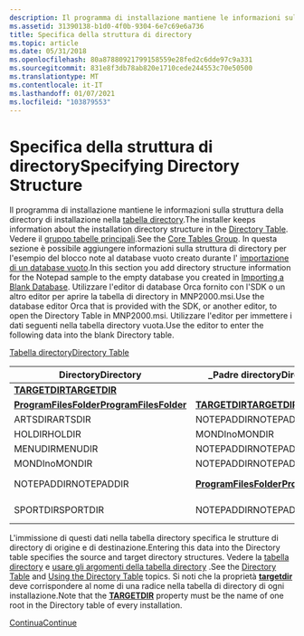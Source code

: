 ```yaml
---
description: Il programma di installazione mantiene le informazioni sulla struttura della directory di installazione nella tabella directory.
ms.assetid: 31390138-b1d0-4f0b-9304-6e7c69e6a736
title: Specifica della struttura di directory
ms.topic: article
ms.date: 05/31/2018
ms.openlocfilehash: 80a87880921799158559e28fed2c6dde97c9a331
ms.sourcegitcommit: 831e8f3db78ab820e1710cede244553c70e50500
ms.translationtype: MT
ms.contentlocale: it-IT
ms.lasthandoff: 01/07/2021
ms.locfileid: "103879553"
---
```

# <a name="specifying-directory-structure"></a><span data-ttu-id="38cb5-103">Specifica della struttura di directory</span><span class="sxs-lookup"><span data-stu-id="38cb5-103">Specifying Directory Structure</span></span>

<span data-ttu-id="38cb5-104">Il programma di installazione mantiene le informazioni sulla struttura della directory di installazione nella [tabella directory](directory-table.md).</span><span class="sxs-lookup"><span data-stu-id="38cb5-104">The installer keeps information about the installation directory structure in the [Directory Table](directory-table.md).</span></span> <span data-ttu-id="38cb5-105">Vedere il [gruppo tabelle principali](core-tables-group.md).</span><span class="sxs-lookup"><span data-stu-id="38cb5-105">See the [Core Tables Group](core-tables-group.md).</span></span> <span data-ttu-id="38cb5-106">In questa sezione è possibile aggiungere informazioni sulla struttura di directory per l'esempio del blocco note al database vuoto creato durante l' [importazione di un database vuoto](importing-a-blank-database.md).</span><span class="sxs-lookup"><span data-stu-id="38cb5-106">In this section you add directory structure information for the Notepad sample to the empty database you created in [Importing a Blank Database](importing-a-blank-database.md).</span></span> <span data-ttu-id="38cb5-107">Utilizzare l'editor di database Orca fornito con l'SDK o un altro editor per aprire la tabella di directory in MNP2000.msi.</span><span class="sxs-lookup"><span data-stu-id="38cb5-107">Use the database editor Orca that is provided with the SDK, or another editor, to open the Directory Table in MNP2000.msi.</span></span> <span data-ttu-id="38cb5-108">Utilizzare l'editor per immettere i dati seguenti nella tabella directory vuota.</span><span class="sxs-lookup"><span data-stu-id="38cb5-108">Use the editor to enter the following data into the blank Directory table.</span></span>

[<span data-ttu-id="38cb5-109">Tabella directory</span><span class="sxs-lookup"><span data-stu-id="38cb5-109">Directory Table</span></span>](directory-table.md)



| <span data-ttu-id="38cb5-110">Directory</span><span class="sxs-lookup"><span data-stu-id="38cb5-110">Directory</span></span>                                        | <span data-ttu-id="38cb5-111">\_Padre directory</span><span class="sxs-lookup"><span data-stu-id="38cb5-111">Directory\_Parent</span></span>                                | <span data-ttu-id="38cb5-112">DefaultDir</span><span class="sxs-lookup"><span data-stu-id="38cb5-112">DefaultDir</span></span>        |
|--------------------------------------------------|--------------------------------------------------|-------------------|
| [<span data-ttu-id="38cb5-113">**TARGETDIR**</span><span class="sxs-lookup"><span data-stu-id="38cb5-113">**TARGETDIR**</span></span>](targetdir.md)                   |                                                  | <span data-ttu-id="38cb5-114">SourceDir</span><span class="sxs-lookup"><span data-stu-id="38cb5-114">SourceDir</span></span>         |
| [<span data-ttu-id="38cb5-115">**ProgramFilesFolder**</span><span class="sxs-lookup"><span data-stu-id="38cb5-115">**ProgramFilesFolder**</span></span>](programfilesfolder.md) | [<span data-ttu-id="38cb5-116">**TARGETDIR**</span><span class="sxs-lookup"><span data-stu-id="38cb5-116">**TARGETDIR**</span></span>](targetdir.md)                   | <span data-ttu-id="38cb5-117">.</span><span class="sxs-lookup"><span data-stu-id="38cb5-117">.</span></span>                 |
| <span data-ttu-id="38cb5-118">ARTSDIR</span><span class="sxs-lookup"><span data-stu-id="38cb5-118">ARTSDIR</span></span>                                          | <span data-ttu-id="38cb5-119">NOTEPADDIR</span><span class="sxs-lookup"><span data-stu-id="38cb5-119">NOTEPADDIR</span></span>                                       | <span data-ttu-id="38cb5-120">Arts: eventi</span><span class="sxs-lookup"><span data-stu-id="38cb5-120">Arts:Events</span></span>       |
| <span data-ttu-id="38cb5-121">HOLDIR</span><span class="sxs-lookup"><span data-stu-id="38cb5-121">HOLDIR</span></span>                                           | <span data-ttu-id="38cb5-122">MONDIno</span><span class="sxs-lookup"><span data-stu-id="38cb5-122">MONDIR</span></span>                                           | <span data-ttu-id="38cb5-123">.: Festività</span><span class="sxs-lookup"><span data-stu-id="38cb5-123">.:Holidays</span></span>        |
| <span data-ttu-id="38cb5-124">MENUDIR</span><span class="sxs-lookup"><span data-stu-id="38cb5-124">MENUDIR</span></span>                                          | <span data-ttu-id="38cb5-125">NOTEPADDIR</span><span class="sxs-lookup"><span data-stu-id="38cb5-125">NOTEPADDIR</span></span>                                       | <span data-ttu-id="38cb5-126">Menu</span><span class="sxs-lookup"><span data-stu-id="38cb5-126">Menu</span></span>              |
| <span data-ttu-id="38cb5-127">MONDIno</span><span class="sxs-lookup"><span data-stu-id="38cb5-127">MONDIR</span></span>                                           | <span data-ttu-id="38cb5-128">NOTEPADDIR</span><span class="sxs-lookup"><span data-stu-id="38cb5-128">NOTEPADDIR</span></span>                                       | <span data-ttu-id="38cb5-129">Cancello</span><span class="sxs-lookup"><span data-stu-id="38cb5-129">Gate</span></span>              |
| <span data-ttu-id="38cb5-130">NOTEPADDIR</span><span class="sxs-lookup"><span data-stu-id="38cb5-130">NOTEPADDIR</span></span>                                       | [<span data-ttu-id="38cb5-131">**ProgramFilesFolder**</span><span class="sxs-lookup"><span data-stu-id="38cb5-131">**ProgramFilesFolder**</span></span>](programfilesfolder.md) | <span data-ttu-id="38cb5-132">Red \_ Park: blocco note</span><span class="sxs-lookup"><span data-stu-id="38cb5-132">Red\_Park:Notepad</span></span> |
| <span data-ttu-id="38cb5-133">SPORTDIR</span><span class="sxs-lookup"><span data-stu-id="38cb5-133">SPORTDIR</span></span>                                         | <span data-ttu-id="38cb5-134">NOTEPADDIR</span><span class="sxs-lookup"><span data-stu-id="38cb5-134">NOTEPADDIR</span></span>                                       | <span data-ttu-id="38cb5-135">Sport: eventi</span><span class="sxs-lookup"><span data-stu-id="38cb5-135">Sports:Events</span></span>     |



 

<span data-ttu-id="38cb5-136">L'immissione di questi dati nella tabella directory specifica le strutture di directory di origine e di destinazione.</span><span class="sxs-lookup"><span data-stu-id="38cb5-136">Entering this data into the Directory table specifies the source and target directory structures.</span></span> <span data-ttu-id="38cb5-137">Vedere la [tabella directory](directory-table.md) e [usare gli argomenti della tabella directory](using-the-directory-table.md) .</span><span class="sxs-lookup"><span data-stu-id="38cb5-137">See the [Directory Table](directory-table.md) and [Using the Directory Table](using-the-directory-table.md) topics.</span></span> <span data-ttu-id="38cb5-138">Si noti che la proprietà [**targetdir**](targetdir.md) deve corrispondere al nome di una radice nella tabella di directory di ogni installazione.</span><span class="sxs-lookup"><span data-stu-id="38cb5-138">Note that the [**TARGETDIR**](targetdir.md) property must be the name of one root in the Directory table of every installation.</span></span>

[<span data-ttu-id="38cb5-139">Continua</span><span class="sxs-lookup"><span data-stu-id="38cb5-139">Continue</span></span>](specifying-components.md)

 

 



